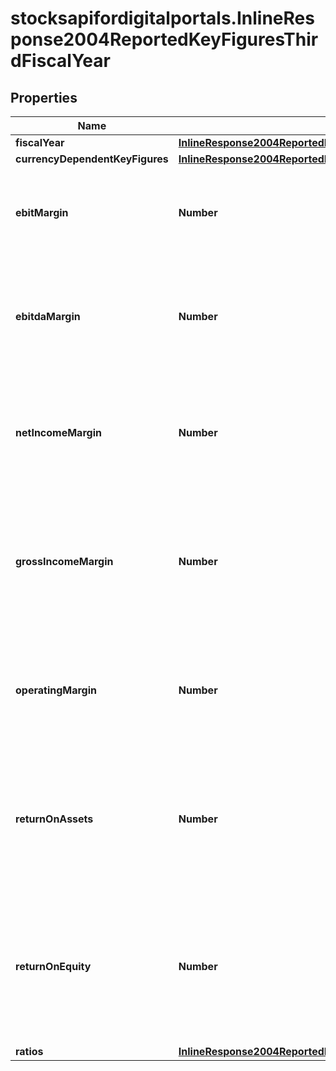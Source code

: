 # stocksapifordigitalportals.InlineResponse2004ReportedKeyFiguresThirdFiscalYear

## Properties

Name | Type | Description | Notes
------------ | ------------- | ------------- | -------------
**fiscalYear** | [**InlineResponse2004ReportedKeyFiguresFirstFiscalYearFiscalYear**](InlineResponse2004ReportedKeyFiguresFirstFiscalYearFiscalYear.md) |  | [optional] 
**currencyDependentKeyFigures** | [**InlineResponse2004ReportedKeyFiguresFirstFiscalYearCurrencyDependentKeyFigures**](InlineResponse2004ReportedKeyFiguresFirstFiscalYearCurrencyDependentKeyFigures.md) |  | [optional] 
**ebitMargin** | **Number** | EBIT margin, which is the ratio of the EBIT, divided by the total sales revenue. | [optional] 
**ebitdaMargin** | **Number** | EBITDA margin, which is the ratio of the EBITDA, divided by the total sales revenue. | [optional] 
**netIncomeMargin** | **Number** | Net income margin, which is the ratio of the net income, divided by the total sales revenue. | [optional] 
**grossIncomeMargin** | **Number** | Gross income margin, which is the ratio of the gross income, divided by the total sales revenue. | [optional] 
**operatingMargin** | **Number** | Operating margin, which is the ratio of the operating income, divided by the sales revenue. | [optional] 
**returnOnAssets** | **Number** | Return on assets (ROA), which is the ratio of the net income, divided by the two-fiscal-year average of the total assets. | [optional] 
**returnOnEquity** | **Number** | Return on equity (ROE), which is the ratio of the net income, divided by the two-fiscal-year average of the total shareholders&#39; equity. | [optional] 
**ratios** | [**InlineResponse2004ReportedKeyFiguresFirstFiscalYearRatios**](InlineResponse2004ReportedKeyFiguresFirstFiscalYearRatios.md) |  | [optional] 


